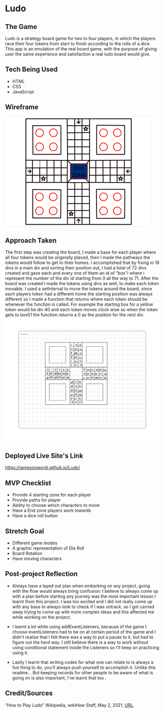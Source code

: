 # Ludo

## The Game
Ludo is a strategy board game for two to four players, in which the players race their four tokens from start to
finish according to the rolls of a dice. This app is an emulation of the real board game, with the purpose of giving 
user the same experience and satisfaction a real ludo board would give.

## Tech Being Used
* HTML
* CSS
* JavaScript

## Wireframe
![Wireframe](LudoPic.png)

## Approach Taken
The first step was creating the board, I made a base for each player where all four tokens would be originally placed, then I made the pathways the tokens would follow to get to their homes. I accomplished that by fixing in 18 divs in a main div and sorting their position out, I had a total of 72 divs created and gave each and every one of them an id of "box"i where i represent the number of the div id starting from 0 all the way to 71.
After the board was created I made the tokens using divs as well, to make each token movable. I used a setInterval to move the tokens around the board, since each players token had a different home the starting position was always different so I made a function that returns where each token should be whenever the function is called. For example the starting box for a yellow token would be div 40 and each token moves clock wise so when the token gets to box51 the function returns a 0 as the position for the next div.
![Wireframe](LudoBoard.png)

## Deployed Live Site's Link

https://jamesonwordi.github.io/Ludo/

## MVP Checklist
* Provide 4 starting zone for each player
* Provide paths for player
* Ability to choose which characters to move 
* Have a End zone players work towards
* Have a dice roll button

## Stretch Goal
* Different game modes
* A graphic representation of Die Roll
* Board Rotation
* Have moving characters

## Post-project Reflection
* Always have a layed out plan when embarking on any project, going with the flow would always bring confusion:
I believe to always come up with a plan before starting any journey was the most important lesson I learnt from this project. I was too excited and I did not really come up with any base to always look to check if I was untrack, so I got carried away trying to come up with more complex ideas and this affected me while working on the project. 

* I learnt a lot while using addEventListeners, because of the game I choose eventListeners had to be on at certain period of the game and I didn't realize that I felt there was a way to put a pause to it, but had to figure out the hard way. I still believe there is a way to work without using conditional statement inside the Listeners so I'll keep on practicing using it.

* Lastly I learnt that writing codes for what one can relate to is always a fun thing to do, you'll always push yourself to accomplish it. Unlike this readme... But keeping records for other people to be aware of what is going on is also important, I've learnt that too .


## Credit/Sources
“How to Play Ludo” Wikipedia, wikiHow Staff, May 2, 2021, [URL](https://www.wikihow.com/Play-Ludo).

